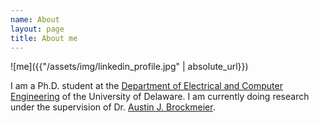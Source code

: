 ```yaml
---
name: About
layout: page
title: About me
---
```


![me]({{"/assets/img/linkedin_profile.jpg" | absolute_url}})

I am a Ph.D. student at the [Department of Electrical and Computer Engineering][ECE] of
the University of Delaware. I am currently doing research under the supervision
of Dr. [Austin J. Brockmeier][AJB].




[ECE]: http://www.ece.udel.edu/
[AJB]: https://www.eecis.udel.edu/~ajbrock/
